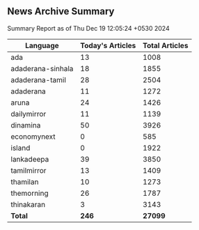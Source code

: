 <!-- @format -->
## News Archive Summary

Summary Report as of Thu Dec 19 12:05:24 +0530 2024

| Language           | Today's Articles | Total Articles |
|--------------------|------------------|----------------|
| ada               | 13          | 1008        |
| adaderana-sinhala               | 18          | 1855        |
| adaderana-tamil               | 28          | 2504        |
| adaderana               | 11          | 1272        |
| aruna               | 24          | 1426        |
| dailymirror               | 11          | 1139        |
| dinamina               | 50          | 3926        |
| economynext               | 0          | 585        |
| island               | 0          | 1922        |
| lankadeepa               | 39          | 3850        |
| tamilmirror               | 13          | 1409        |
| thamilan               | 10          | 1273        |
| themorning               | 26          | 1787        |
| thinakaran               | 3          | 3143        |
| **Total**          | **246**      | **27099** |

